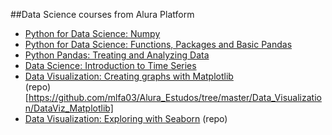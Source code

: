 ##Data Science courses from Alura Platform

  - [Python for Data Science: Numpy](https://cursos.alura.com.br/certificate/2ae3b15c-37d4-4ab6-9f1d-57d5bba9a107)
  - [Python for Data Science: Functions, Packages and Basic Pandas](https://cursos.alura.com.br/certificate/a786a2cf-8ebf-423f-ade8-b0bb9f003be5)
  - [Python Pandas: Treating and Analyzing Data](https://cursos.alura.com.br/certificate/799c99dd-eaa2-4490-a80d-8d45c0660d6f)
  - [Data Science: Introduction to Time Series](https://cursos.alura.com.br/certificate/55f26fc9-f2ec-4456-9b79-af3149099f2b)
  - [Data Visualization: Creating graphs with Matplotlib](https://cursos.alura.com.br/certificate/0d990f40-6a97-4661-b8de-e37a8da72037)  
        (repo)[https://github.com/mlfa03/Alura_Estudos/tree/master/Data_Visualization/DataViz_Matplotlib]
  - [Data Visualization: Exploring with Seaborn](https://cursos.alura.com.br/certificate/c02263e3-a8bf-43da-a8ba-2cf04be195d1) (repo)
